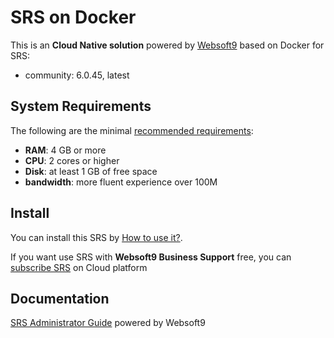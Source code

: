 # SRS on Docker  

This is an **Cloud Native solution** powered by [Websoft9](https://www.websoft9.com) based on Docker for SRS:

 - community:  6.0.45, latest


## System Requirements

The following are the minimal [recommended requirements](https://github.com/onlyoffice/docker#recommended-system-requirements):

* **RAM**: 4 GB or more
* **CPU**: 2 cores or higher
* **Disk**: at least 1 GB of free space
* **bandwidth**: more fluent experience over 100M  

## Install

You can install this SRS by [How to use it?](https://github.com/Websoft9/docker-library#how-to-use-it).   

If you want use SRS with **Websoft9 Business Support** free, you can [subscribe SRS](https://www.websoft9.com/apps) on Cloud platform

## Documentation

[SRS Administrator Guide](https://support.websoft9.com/docs/srs) powered by Websoft9
